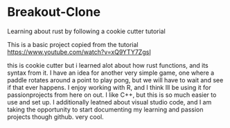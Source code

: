 # Breakout-Clone
Learning about rust by following a cookie cutter tutorial 

This is a basic project copied from the tutorial https://www.youtube.com/watch?v=xQ9YTY7ZgsI 

this is cookie cutter but i learned alot about how rust functions, and its syntax from it. I have an idea for another very simple game, one where a paddle rotates around a point to play pong, but we will have to wait and see if that ever happens. I enjoy working with R, and I think Ill be using it for passionprojects from here on out. I like C++, but this is so much easier to use and set up.
I additionally leatned about visual studio code, and I am taking the opportunity to start documenting my learning and passion projects though github. very cool.
